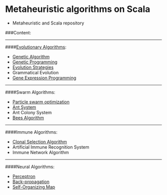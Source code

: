 Metaheuristic algorithms on Scala
=================================
+ Metaheuristic and Scala repository

###Content:

-------------------------------

####[Evolutionary Algorithms](http://github.com/immediatus/metaheuristic-algorithms/tree/master/evolutionary#evolutionary-algorithms):
* [Genetic Algorithm](http://en.wikipedia.org/wiki/Genetic_algorithm "wikipedia")
* [Genetic Programming](http://en.wikipedia.org/wiki/Genetic_programming "wikipedia")
* [Evolution Strategies](http://en.wikipedia.org/wiki/Evolution_strategy "wikipedia")
* Grammatical Evolution
* [Gene Expression Programming](http://en.wikipedia.org/wiki/Gene_expression_programming "wikipedia")

-------------------------------

####Swarm Algorithms:
* [Particle swarm optimization](http://en.wikipedia.org/wiki/Particle_swarm_optimization "wikipedia")
* [Ant System](http://en.wikipedia.org/wiki/Ant_colony_optimization "wikipedia")
* Ant Colony System
* [Bees Algorithm](http://en.wikipedia.org/wiki/Bees_algorithm "wikipedia")

-------------------------------

####Immune Algorithms:
* [Clonal Selection Algorithm](http://en.wikipedia.org/wiki/Clonal_Selection_Algorithm "wikipedia")
* Artificial Immune Recognition System
* Immune Network Algorithm

-------------------------------

####Neural Algorithms:
* [Perceptron](http://en.wikipedia.org/wiki/Perceptron "wikipedia")
* [Back-propagation](http://en.wikipedia.org/wiki/Backpropagation "wikipedia")
* [Self-Organizing Map](http://en.wikipedia.org/wiki/Self-organizing_map "wikipedia")
